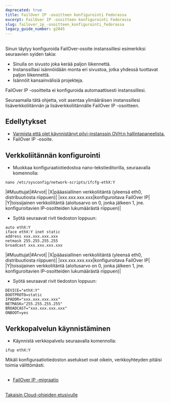 ```yaml
---
deprecated: true
title: FailOver IP -osoitteen konfigurointi Fedorassa
excerpt: FailOver IP -osoitteen konfigurointi Fedorassa
slug: failover_ip_-osoitteen_konfigurointi_fedorassa
legacy_guide_number: g2045
---
```



## 
Sinun täytyy konfiguroida FailOver-osoite instanssillesi esimerkiksi seuraavien syiden takia:

- Sinulla on sivusto joka kerää paljon liikennettä.
- Instanssillasi isännöidään monta eri sivustoa, jotka yhdessä tuottavat paljon liikennettä.
- Isännöit kansainvälisiä projekteja.


FailOver IP -osoitteita ei konfiguroida automaattisesti instanssillesi.

Seuraamalla tätä ohjetta, voit asentaa ylimääräisen instanssillesi lisäverkkoliitännän ja lisäverkkoliitännälle FailOver IP -osoitteen.


## Edellytykset

- [Varmista että olet käynnistänyt pilvi-instanssin OVH:n hallintapaneelista.]({legacy}1775)
- FailOver IP -osoite.




## Verkkoliitännän konfigurointi

- Muokkaa konfiguraatiotiedostoa nano-tekstieditorilla, seuraavalla komennolla:

```
nano /etc/sysconfig/network-scripts/ifcfg-ethX:Y
```



|#Muuttujat|#Arvot|
|X|pääasiallinen verkkoliitäntä (yleensä eth0, distribuutiosta riippuen)|
|xxx.xxx.xxx.xxx|konfiguroitava FailOver IP|
|Y|toissijainen verkkoliitäntä (aloitusarvo on 0, jonka jälkeen 1, jne. konfiguroitavien IP-osoitteiden lukumäärästä riippuen)|

- Syötä seuraavat rivit tiedoston loppuun:

```
auto ethX:Y
iface ethX:Y inet static
address xxx.xxx.xxx.xxx
netmask 255.255.255.255
broadcast xxx.xxx.xxx.xxx
```



|#Muuttujat|#Arvot|
|X|pääasiallinen verkkoliitäntä (yleensä eth0, distribuutiosta riippuen)|
|xxx.xxx.xxx.xxx|konfiguroitava FailOver IP|
|Y|toissijainen verkkoliitäntä (aloitusarvo on 0, jonka jälkeen 1, jne. konfiguroitavien IP-osoitteiden lukumäärästä riippuen)|



- Syötä seuraavat rivit tiedoston loppuun:

```
DEVICE="ethX:Y"
BOOTPROTO=static
IPADDR="xxx.xxx.xxx.xxx"
NETMASK="255.255.255.255"
BROADCAST="xxx.xxx.xxx.xxx"
ONBOOT=yes
```





## Verkkopalvelun käynnistäminen

- Käynnistä verkkopalvelu seuraavalla komennolla:

```
ifup ethX:Y
```



Mikäli konfiguraatiotiedoston asetukset ovat oikein, verkkoyhteyden pitäisi toimia välittömästi.


## 

- [FailOver IP -migraatio]({legacy}1890)




## 
[Takaisin Cloud-ohjeiden etusivulle]({legacy}1785)

